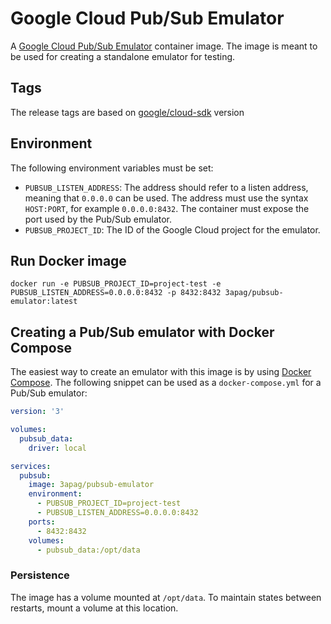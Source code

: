 # Google Cloud Pub/Sub Emulator

A [Google Cloud Pub/Sub Emulator](https://cloud.google.com/pubsub/docs/emulator) container image.
The image is meant to be used for creating a standalone emulator for testing.

## Tags

The release tags are based on [google/cloud-sdk](https://cloud.google.com/sdk/docs/release-notes)
version

## Environment

The following environment variables must be set:

- `PUBSUB_LISTEN_ADDRESS`: The address should refer to a listen address, meaning that `0.0.0.0` can
  be used. The address must use the syntax `HOST:PORT`, for example `0.0.0.0:8432`. The container
  must expose the port used by the Pub/Sub emulator.
- `PUBSUB_PROJECT_ID`: The ID of the Google Cloud project for the emulator.

## Run Docker image

```commandline
docker run -e PUBSUB_PROJECT_ID=project-test -e PUBSUB_LISTEN_ADDRESS=0.0.0.0:8432 -p 8432:8432 3apag/pubsub-emulator:latest
```

## Creating a Pub/Sub emulator with Docker Compose

The easiest way to create an emulator with this image is by
using [Docker Compose](https://docs.docker.com/compose). The following snippet can be used as
a `docker-compose.yml` for a Pub/Sub emulator:

```YAML
version: '3'

volumes:
  pubsub_data:
    driver: local

services:
  pubsub:
    image: 3apag/pubsub-emulator
    environment:
      - PUBSUB_PROJECT_ID=project-test
      - PUBSUB_LISTEN_ADDRESS=0.0.0.0:8432
    ports:
      - 8432:8432
    volumes:
      - pubsub_data:/opt/data
```

### Persistence

The image has a volume mounted at `/opt/data`. To maintain states between restarts, mount a volume
at this location.
